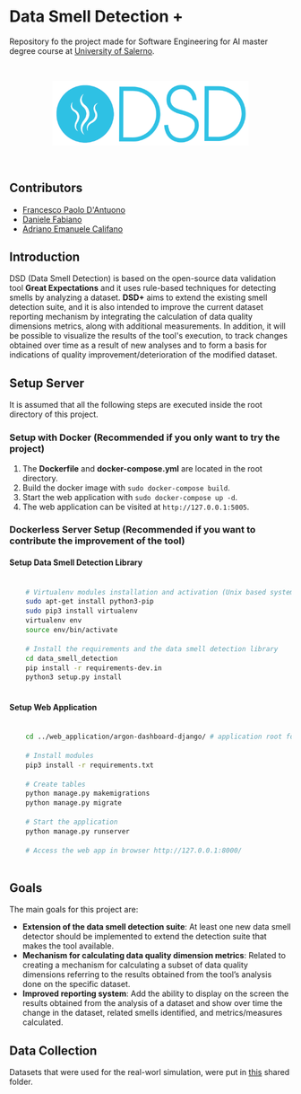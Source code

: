 # Data Smell Detection +
Repository fo the project made for Software Engineering for AI master degree course at [University of Salerno](https://www.unisa.it/).

<br/>
<p align="center" style="border-radius:10px;"><img src="web_application/argon-dashboard-django/core/static/assets/img/brand/tuk5.png" width = "350vw"></p>
<br/>

## Contributors

* [Francesco Paolo D'Antuono](https://github.com/CpDant)
* [Daniele Fabiano](https://github.com/Tensa53)
* [Adriano Emanuele Califano](https://github.com/adriano22jr)

## Introduction
DSD (Data Smell Detection) is based on the open-source data validation tool <b>Great Expectations</b> and it uses rule-based techniques for detecting smells by analyzing a dataset. <b>DSD+</b> aims to extend the existing smell detection suite, and it is also intended to improve the current dataset reporting mechanism by integrating the calculation of data quality dimensions metrics, along with additional measurements. In addition, it will be possible to visualize the results of the tool's execution, to track changes obtained over time as a result of new analyses and to form a basis for indications of quality improvement/deterioration of the modified dataset.

## Setup Server
It is assumed that all the following steps are executed inside the root directory of this project.
### Setup with Docker (Recommended if you only want to try the project)

 1. The **Dockerfile** and **docker-compose.yml** are located in the root directory.
 2. Build the docker image with `sudo docker-compose build`.
 3. Start the web application with `sudo docker-compose up -d`.
 4. The web application can be visited at `http://127.0.0.1:5005`.

### Dockerless Server Setup (Recommended if you want to contribute the improvement of the tool)
#### Setup Data Smell Detection Library
```bash

    # Virtualenv modules installation and activation (Unix based systems)
    sudo apt-get install python3-pip
    sudo pip3 install virtualenv 
    virtualenv env 
    source env/bin/activate

    # Install the requirements and the data smell detection library
    cd data_smell_detection
    pip install -r requirements-dev.in
    python3 setup.py install
     
```
#### Setup Web Application
```bash

    cd ../web_application/argon-dashboard-django/ # application root folder

    # Install modules
    pip3 install -r requirements.txt

    # Create tables
    python manage.py makemigrations
    python manage.py migrate

    # Start the application
    python manage.py runserver

    # Access the web app in browser http://127.0.0.1:8000/
      
```
## Goals

The main goals for this project are:
* <b>Extension of the data smell detection suite</b>: At least one new data smell detector should
be implemented to extend the detection suite that makes the tool available.
* <b>Mechanism for calculating data quality dimension metrics</b>: Related to creating a mechanism for calculating a subset of data quality dimensions referring to the results obtained
from the tool’s analysis done on the specific dataset.
* <b>Improved reporting system</b>: Add the ability to display on the screen the results obtained
from the analysis of a dataset and show over time the change in the dataset, related smells
identified, and metrics/measures calculated.

## Data Collection
Datasets that were used for the real-worl simulation, were put in <a href="https://drive.google.com/drive/folders/1zbLlQ9Lg6o-Smvg7BMawz6uSr5otr5U0?usp=sharing">this</a> shared folder.

